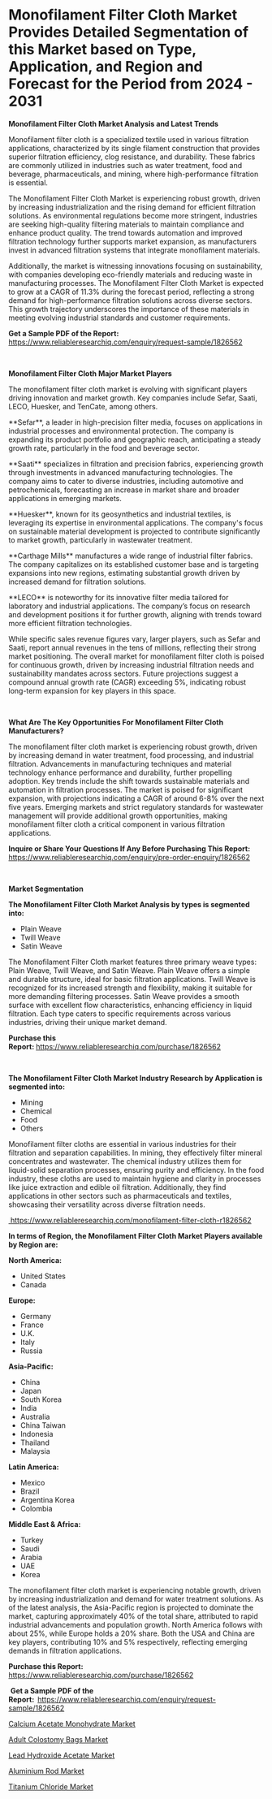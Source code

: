 <p><h1>Monofilament Filter Cloth Market Provides Detailed Segmentation of this Market based on Type, Application, and Region and Forecast for the Period from 2024 - 2031</h1></p><p><strong>Monofilament Filter Cloth Market Analysis and Latest Trends</strong></p>
<p><p>Monofilament filter cloth is a specialized textile used in various filtration applications, characterized by its single filament construction that provides superior filtration efficiency, clog resistance, and durability. These fabrics are commonly utilized in industries such as water treatment, food and beverage, pharmaceuticals, and mining, where high-performance filtration is essential.</p><p>The Monofilament Filter Cloth Market is experiencing robust growth, driven by increasing industrialization and the rising demand for efficient filtration solutions. As environmental regulations become more stringent, industries are seeking high-quality filtering materials to maintain compliance and enhance product quality. The trend towards automation and improved filtration technology further supports market expansion, as manufacturers invest in advanced filtration systems that integrate monofilament materials.</p><p>Additionally, the market is witnessing innovations focusing on sustainability, with companies developing eco-friendly materials and reducing waste in manufacturing processes. The Monofilament Filter Cloth Market is expected to grow at a CAGR of 11.3% during the forecast period, reflecting a strong demand for high-performance filtration solutions across diverse sectors. This growth trajectory underscores the importance of these materials in meeting evolving industrial standards and customer requirements.</p></p>
<p><strong>Get a Sample PDF of the Report:&nbsp;</strong> <a href="https://www.reliableresearchiq.com/enquiry/request-sample/1826562?utm_campaign=1117&utm_medium=2&utm_source=Github&utm_content=ia&utm_term=10112024&utm_id=monofilament-filter-cloth">https://www.reliableresearchiq.com/enquiry/request-sample/1826562</a></p>
<p>&nbsp;</p>
<p><strong>Monofilament Filter Cloth Major Market Players</strong></p>
<p><p>The monofilament filter cloth market is evolving with significant players driving innovation and market growth. Key companies include Sefar, Saati, LECO, Huesker, and TenCate, among others.</p><p>**Sefar**, a leader in high-precision filter media, focuses on applications in industrial processes and environmental protection. The company is expanding its product portfolio and geographic reach, anticipating a steady growth rate, particularly in the food and beverage sector.</p><p>**Saati** specializes in filtration and precision fabrics, experiencing growth through investments in advanced manufacturing technologies. The company aims to cater to diverse industries, including automotive and petrochemicals, forecasting an increase in market share and broader applications in emerging markets.</p><p>**Huesker**, known for its geosynthetics and industrial textiles, is leveraging its expertise in environmental applications. The company's focus on sustainable material development is projected to contribute significantly to market growth, particularly in wastewater treatment.</p><p>**Carthage Mills** manufactures a wide range of industrial filter fabrics. The company capitalizes on its established customer base and is targeting expansions into new regions, estimating substantial growth driven by increased demand for filtration solutions.</p><p>**LECO** is noteworthy for its innovative filter media tailored for laboratory and industrial applications. The company’s focus on research and development positions it for further growth, aligning with trends toward more efficient filtration technologies.</p><p>While specific sales revenue figures vary, larger players, such as Sefar and Saati, report annual revenues in the tens of millions, reflecting their strong market positioning. The overall market for monofilament filter cloth is poised for continuous growth, driven by increasing industrial filtration needs and sustainability mandates across sectors. Future projections suggest a compound annual growth rate (CAGR) exceeding 5%, indicating robust long-term expansion for key players in this space.</p></p>
<p>&nbsp;</p>
<p><strong>What Are The Key Opportunities For Monofilament Filter Cloth Manufacturers?</strong></p>
<p><p>The monofilament filter cloth market is experiencing robust growth, driven by increasing demand in water treatment, food processing, and industrial filtration. Advancements in manufacturing techniques and material technology enhance performance and durability, further propelling adoption. Key trends include the shift towards sustainable materials and automation in filtration processes. The market is poised for significant expansion, with projections indicating a CAGR of around 6-8% over the next five years. Emerging markets and strict regulatory standards for wastewater management will provide additional growth opportunities, making monofilament filter cloth a critical component in various filtration applications.</p></p>
<p><strong>Inquire or Share Your Questions If Any Before Purchasing This Report:</strong> <a href="https://www.reliableresearchiq.com/enquiry/pre-order-enquiry/1826562?utm_campaign=1117&utm_medium=2&utm_source=Github&utm_content=ia&utm_term=10112024&utm_id=monofilament-filter-cloth">https://www.reliableresearchiq.com/enquiry/pre-order-enquiry/1826562</a></p>
<p>&nbsp;</p>
<p><strong>Market Segmentation</strong></p>
<p><strong>The Monofilament Filter Cloth Market Analysis by types is segmented into:</strong></p>
<p><ul><li>Plain Weave</li><li>Twill Weave</li><li>Satin Weave</li></ul></p>
<p><p>The Monofilament Filter Cloth market features three primary weave types: Plain Weave, Twill Weave, and Satin Weave. Plain Weave offers a simple and durable structure, ideal for basic filtration applications. Twill Weave is recognized for its increased strength and flexibility, making it suitable for more demanding filtering processes. Satin Weave provides a smooth surface with excellent flow characteristics, enhancing efficiency in liquid filtration. Each type caters to specific requirements across various industries, driving their unique market demand.</p></p>
<p><strong>Purchase this Report:&nbsp;</strong><a href="https://www.reliableresearchiq.com/purchase/1826562?utm_campaign=1117&utm_medium=2&utm_source=Github&utm_content=ia&utm_term=10112024&utm_id=monofilament-filter-cloth">https://www.reliableresearchiq.com/purchase/1826562</a></p>
<p>&nbsp;</p>
<p><strong>The Monofilament Filter Cloth Market Industry Research by Application is segmented into:</strong></p>
<p><ul><li>Mining</li><li>Chemical</li><li>Food</li><li>Others</li></ul></p>
<p><p>Monofilament filter cloths are essential in various industries for their filtration and separation capabilities. In mining, they effectively filter mineral concentrates and wastewater. The chemical industry utilizes them for liquid-solid separation processes, ensuring purity and efficiency. In the food industry, these cloths are used to maintain hygiene and clarity in processes like juice extraction and edible oil filtration. Additionally, they find applications in other sectors such as pharmaceuticals and textiles, showcasing their versatility across diverse filtration needs.</p></p>
<p><a href="https://www.reliableresearchiq.com/monofilament-filter-cloth-r1826562?utm_campaign=1117&utm_medium=2&utm_source=Github&utm_content=ia&utm_term=10112024&utm_id=monofilament-filter-cloth">&nbsp;https://www.reliableresearchiq.com/monofilament-filter-cloth-r1826562</a></p>
<p><strong>In terms of Region, the Monofilament Filter Cloth Market Players available by Region are:</strong></p>
<p>
    <p> <strong> North America: </strong>
        <ul>
            <li>United States</li>
            <li>Canada</li>
        </ul>
        </p> 
    <p> <strong> Europe: </strong>
        <ul>
            <li>Germany</li>
            <li>France</li>
            <li>U.K.</li>
            <li>Italy</li>
            <li>Russia</li>
        </ul>
        </p> 
    <p> <strong> Asia-Pacific: </strong>
        <ul>
            <li>China</li>
            <li>Japan</li>
            <li>South Korea</li>
            <li>India</li>
            <li>Australia</li>
            <li>China Taiwan</li>
            <li>Indonesia</li>
            <li>Thailand</li>
            <li>Malaysia</li>
        </ul>
        </p> 
    <p> <strong> Latin America: </strong>
        <ul>
            <li>Mexico</li>
            <li>Brazil</li>
            <li>Argentina Korea</li>
            <li>Colombia</li>
        </ul>
        </p> 
    <p> <strong> Middle East & Africa: </strong>
        <ul>
            <li>Turkey</li>
            <li>Saudi</li>
            <li>Arabia</li>
            <li>UAE</li>
            <li>Korea</li>
        </ul>
    </p>
    </p>
<p><p>The monofilament filter cloth market is experiencing notable growth, driven by increasing industrialization and demand for water treatment solutions. As of the latest analysis, the Asia-Pacific region is projected to dominate the market, capturing approximately 40% of the total share, attributed to rapid industrial advancements and population growth. North America follows with about 25%, while Europe holds a 20% share. Both the USA and China are key players, contributing 10% and 5% respectively, reflecting emerging demands in filtration applications.</p></p>
<p><strong>Purchase this Report: </strong><a href="https://www.reliableresearchiq.com/purchase/1826562?utm_campaign=1117&utm_medium=2&utm_source=Github&utm_content=ia&utm_term=10112024&utm_id=monofilament-filter-cloth">https://www.reliableresearchiq.com/purchase/1826562</a></p>
<p>&nbsp;<strong>Get a Sample PDF of the Report:&nbsp;&nbsp;</strong><a href="https://www.reliableresearchiq.com/enquiry/request-sample/1826562?utm_campaign=1117&utm_medium=2&utm_source=Github&utm_content=ia&utm_term=10112024&utm_id=monofilament-filter-cloth">https://www.reliableresearchiq.com/enquiry/request-sample/1826562</a></p>
<p><strong></strong></p>
<p><p><a href="https://www.linkedin.com/pulse/calcium-acetate-monohydrate-market-outlook-share-analysis-growth-esate?utm_campaign=1117&utm_medium=2&utm_source=Github&utm_content=ia&utm_term=10112024&utm_id=monofilament-filter-cloth">Calcium Acetate Monohydrate Market</a></p><p><a href="https://issuu.com/reportprime-2/docs/adult-colostomy-bags-market-size-20_16f3ae40ee9baf?utm_campaign=1117&utm_medium=2&utm_source=Github&utm_content=ia&utm_term=10112024&utm_id=monofilament-filter-cloth">Adult Colostomy Bags Market</a></p><p><a href="https://www.linkedin.com/pulse/market-dynamics-future-trends-global-lead-hydroxide-acetate-sector-nifae?utm_campaign=1117&utm_medium=2&utm_source=Github&utm_content=ia&utm_term=10112024&utm_id=monofilament-filter-cloth">Lead Hydroxide Acetate Market</a></p><p><a href="https://github.com/siennagx1ahafter/Market-Research-Report-List-1/blob/main/aluminium-rod-market.md?utm_campaign=1117&utm_medium=2&utm_source=Github&utm_content=ia&utm_term=10112024&utm_id=monofilament-filter-cloth">Aluminium Rod Market</a></p><p><a href="https://github.com/cairotmbrowne3cq/Market-Research-Report-List-1/blob/main/titanium-chloride-market.md?utm_campaign=1117&utm_medium=2&utm_source=Github&utm_content=ia&utm_term=10112024&utm_id=monofilament-filter-cloth">Titanium Chloride Market</a></p></p>